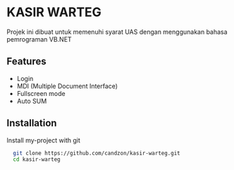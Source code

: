 
# KASIR WARTEG

Projek ini dibuat untuk memenuhi syarat UAS dengan menggunakan bahasa pemrograman VB.NET




## Features

- Login
- MDI (Multiple Document Interface)
- Fullscreen mode
- Auto SUM


## Installation

Install my-project with git

```bash
  git clone https://github.com/candzon/kasir-warteg.git
  cd kasir-warteg
```
